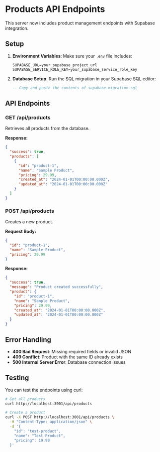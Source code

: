 # Products API Endpoints

This server now includes product management endpoints with Supabase integration.

## Setup

1. **Environment Variables**: Make sure your `.env` file includes:
   ```
   SUPABASE_URL=your_supabase_project_url
   SUPABASE_SERVICE_ROLE_KEY=your_supabase_service_role_key
   ```

2. **Database Setup**: Run the SQL migration in your Supabase SQL editor:
   ```sql
   -- Copy and paste the contents of supabase-migration.sql
   ```

## API Endpoints

### GET /api/products
Retrieves all products from the database.

**Response:**
```json
{
  "success": true,
  "products": [
    {
      "id": "product-1",
      "name": "Sample Product",
      "pricing": 29.99,
      "created_at": "2024-01-01T00:00:00.000Z",
      "updated_at": "2024-01-01T00:00:00.000Z"
    }
  ]
}
```

### POST /api/products
Creates a new product.

**Request Body:**
```json
{
  "id": "product-1",
  "name": "Sample Product",
  "pricing": 29.99
}
```

**Response:**
```json
{
  "success": true,
  "message": "Product created successfully",
  "product": {
    "id": "product-1",
    "name": "Sample Product",
    "pricing": 29.99,
    "created_at": "2024-01-01T00:00:00.000Z",
    "updated_at": "2024-01-01T00:00:00.000Z"
  }
}
```

## Error Handling

- **400 Bad Request**: Missing required fields or invalid JSON
- **409 Conflict**: Product with the same ID already exists
- **500 Internal Server Error**: Database connection issues

## Testing

You can test the endpoints using curl:

```bash
# Get all products
curl http://localhost:3001/api/products

# Create a product
curl -X POST http://localhost:3001/api/products \
  -H "Content-Type: application/json" \
  -d '{
    "id": "test-product",
    "name": "Test Product",
    "pricing": 19.99
  }'
```
